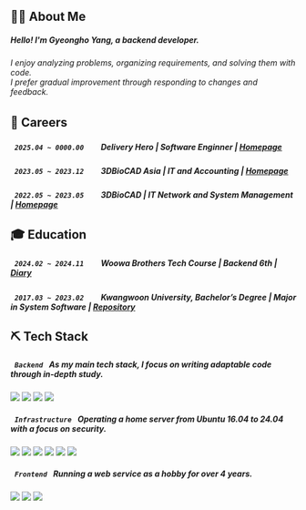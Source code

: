 ## 🙍‍♂️ About Me

##### Hello! I'm Gyeongho Yang, a backend developer.
<h6>
  I enjoy analyzing problems, organizing requirements, and solving them with code.<br>
  I prefer gradual improvement through responding to changes and feedback.
</h6>

## 💼 Careers

##### `  2025.04 ~ 0000.00  ` <img width="16" src="https://github.com/user-attachments/assets/0d6aeb56-3cb3-490b-92e7-36691440c2ec" /> Delivery Hero | Software Enginner | [Homepage](https://deliveryhero.com)
##### `  2023.05 ~ 2023.12  ` <img width="16" src="https://3dbiocad.com/cdn/shop/files/3D.png?width=16" /> 3DBioCAD Asia | IT and Accounting | [Homepage](https://3dbiocadasia.com)
##### `  2022.05 ~ 2023.05  ` <img width="16" src="https://3dbiocad.com/cdn/shop/files/3D.png?width=16" /> 3DBioCAD | IT Network and System Management | [Homepage](https://3dbiocad.com)

## 🎓 Education

##### `  2024.02 ~ 2024.11  ` <img width="16" src="https://apply.techcourse.co.kr/favicon.ico" /> Woowa Brothers Tech Course | Backend 6th | [Diary](https://velog.io/@chch1213/series/woteco-6-precourse)
##### `  2017.03 ~ 2023.02  ` <img width="16" src="https://www.kw.ac.kr/ko/img/favicon.ico" /> Kwangwoon University, Bachelor’s Degree | Major in System Software | [Repository](https://github.com/geoje/KwUniversity)

## ⛏️ Tech Stack

##### `  Backend  ` As my main tech stack, I focus on writing adaptable code through in-depth study.

![](https://img.shields.io/badge/Redis-FF4438?logo=redis&style=flat-square&logoColor=white)
![](https://img.shields.io/badge/Swagger-85EA2D?logo=swagger&style=flat-square&logoColor=black)
![](https://img.shields.io/badge/Spring%20Boot-6DB33F?logo=springboot&style=flat-square&logoColor=white)
![](https://img.shields.io/badge/MySQL-4479A1?logo=mysql&style=flat-square&logoColor=white)

##### `  Infrastructure  ` Operating a home server from Ubuntu 16.04 to 24.04 with a focus on security.

![](https://img.shields.io/badge/Grafana-F46800?logo=grafana&style=flat-square&logoColor=white)
![](https://img.shields.io/badge/Ubuntu-E95420?logo=Ubuntu&style=flat-square&logoColor=white)
![](https://img.shields.io/badge/NGINX-009639?logo=nginx&style=flat-square&logoColor=white)
![](https://img.shields.io/badge/Docker-2496ED?logo=docker&style=flat-square&logoColor=white)
![](https://img.shields.io/badge/AWS%20ELB-8C4FFF?logo=awselasticloadbalancing&style=flat-square&logoColor=white)
![](https://img.shields.io/badge/GitHub%20Actions-181717?logo=github&style=flat-square&logoColor=white)

##### `  Frontend  ` Running a web service as a hobby for over 4 years.

![](https://img.shields.io/badge/React-61DAFB?logo=react&style=flat-square&logoColor=black)
![](https://img.shields.io/badge/Chakra%20UI-319795?logo=chakraui&style=flat-square&logoColor=white)
![](https://img.shields.io/badge/Redux%20Toolkit-764ABC?logo=redux&style=flat-square&logoColor=white)
